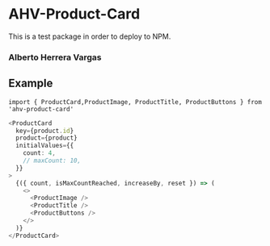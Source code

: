 # AHV-Product-Card

This is a test package in order to deploy to NPM.

### Alberto Herrera Vargas

## Example

```
import { ProductCard,ProductImage, ProductTitle, ProductButtons } from 'ahv-product-card'
```

```ts
<ProductCard
  key={product.id}
  product={product}
  initialValues={{
    count: 4,
    // maxCount: 10,
  }}
>
  {({ count, isMaxCountReached, increaseBy, reset }) => (
    <>
      <ProductImage />
      <ProductTitle />
      <ProductButtons />
    </>
  )}
</ProductCard>
```
